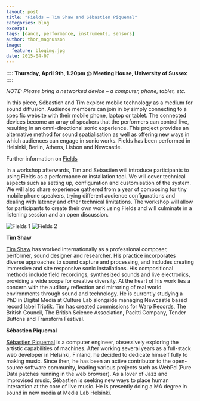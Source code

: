 ```yaml
---
layout: post
title: "Fields – Tim Shaw and Sébastien Piquemal"
categories: blog
excerpt:
tags: [dance, performance, instruments, sensors]
author: thor_magnusson
image:
  feature: blogimg.jpg
date: 2015-04-07
---
```


**:::: Thursday, April 9th, 1.20pm @ Meeting House, University of Sussex ::::**

*NOTE: Please bring a networked device – a computer, phone, tablet, etc.*

In this piece, Sébastien and Tim explore mobile technology as a medium for sound diffusion. Audience members can join in by simply connecting to a specific website with their mobile phone, laptop or tablet. The connected devices become an array of speakers that the performers can control live, resulting in an omni-directional sonic experience. This project provides an alternative method for sound spatialisation as well as offering new ways in which audiences can engage in sonic works. Fields has been performed in Helsinki, Berlin, Athens, Lisbon and Newcastle.

Further information on [Fields](http://tim-shaw.net/fields_/)

In a workshop afterwards, Tim and Sebastien will introduce participants to using Fields as a performance or installation tool. We will cover technical aspects such as setting up, configuration and customisation of the system. We will also share experience gathered from a year of composing for tiny mobile phone speakers, trying different audience configurations and dealing with latency and other technical limitations. The workshop will allow for participants to create their own work using Fields and will culminate in a listening session and an open discussion.

![Fields 1]( {{site.url}}/images/fields1.png)
![Fields 2]( {{site.url}}/images/fields2.jpg)

**Tim Shaw**

[Tim Shaw](http://tim-shaw.net/) has worked internationally as a professional composer, performer, sound designer and researcher. His practice incorporates diverse approaches to sound capture and processing, and includes creating immersive and site responsive sonic installations. His compositional methods include field recordings, synthesized sounds and live electronics, providing a wide scope for creative diversity. At the heart of his work lies a concern with the auditory reflection and mirroring of real world environments through sound and technology. He is currently studying a PhD in Digital Media at Culture Lab alongside managing Newcastle based record label Triptik. Tim has created commissions for Warp Records, The British Council, The British Science Association, Pacitti Company, Tender Buttons and Transform Festival.

**Sébastien Piquemal**

[Sébastien Piquemal](http://funktion.fm/) is a computer engineer, obsessively exploring the artistic capabilities of machines. After working several years as a full-stack web developer in Helsinki, Finland, he decided to dedicate himself fully to making music. Since then, he has been an active contributor to the open-source software community, leading various projects such as WebPd (Pure Data patches running in the web browser). As a lover of Jazz and improvised music, Sébastien is seeking new ways to place human interaction at the core of live music. He is presently doing a MA degree in sound in new media at Media Lab Helsinki.